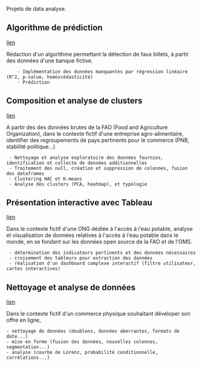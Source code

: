 Projets de data analyse.

## Algorithme de prédiction
[lien](https://github.com/OliviaVolpi/data_analysis/blob/main/Projet%2010.ipynb)


Rédaction d'un algorithme permettant la détection de faux billets, à partir des données d'une banque fictive. 

        - Implémentation des données manquantes par régression linéaire (R^2, p-value, homoscédasticité)
        - Prédiction

## Composition et analyse de clusters
[lien](https://github.com/OliviaVolpi/data_analysis/blob/main/Projet%209.ipynb)
 

A partir des des données brutes de la FAO (Food and Agriculture Organization), 
dans le contexte fictif d'une entreprise agro-alimentaire, identifier des regroupements de  pays pertinents pour le commerce (PNB, stabilité politique...)

     - Nettoyage et analyse exploratoire des données fournies, identification et collecte de données additionnelles
     - Traitement des null, création et suppression de colonnes, fusion des dataframes  
     - Clustering HAC et K-means
     - Analyse des clusters (PCA, heatmap), et typologie


## Présentation interactive avec Tableau
[lien](https://github.com/OliviaVolpi/data_analysis/blob/main/Présentation%20interactive%20avec%20Tableau.ipynb)

Dans le contexte fictif d'une ONG dédiée à l'accès à l'eau potable, analyse et visualisation de données relatives à l'accès à l'eau potable dans le monde,
en se fondant sur les données open source de la FAO et de l'OMS. 

     - détermination des indicateurs pertinents et des données nécessaires
     - croisement des tableurs pour extraction des données
     - réalisation d'un dashboard complexe interactif (filtre utilisateur, cartes interactives)
   

## Nettoyage et analyse de données
[lien](https://github.com/OliviaVolpi/data_analysis/blob/main/Nettoyage%20et%20analyse%20de%20données.ipynb)

Dans le contexte fictif d'un commerce physique souhaitant déveloper son offre en ligne, 

    - nettoyage de données (doublons, données aberrantes, formats de date...)
    - mise en forme (fusion des données, nouvelles colonnes, segmentation...)
    - analyse (courbe de Lorenz, probabilité conditionnelle, corrélations...)


